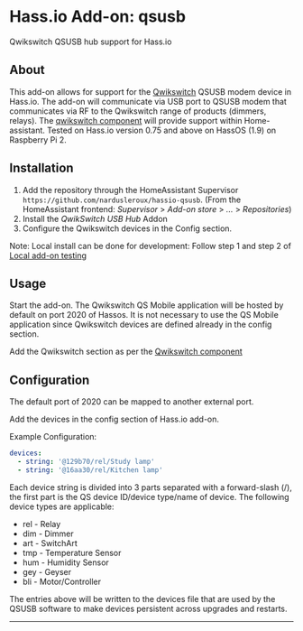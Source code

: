 # Hass.io Add-on: qsusb

Qwikswitch QSUSB hub support for Hass.io

## About

This add-on allows for support for the [Qwikswitch](https://qwikswitch.co.za/) QSUSB modem device in Hass.io.
The add-on will communicate via USB port to QSUSB modem that communicates via RF to the Qwikswitch range of products (dimmers, relays).
The [qwikswitch component](https://www.home-assistant.io/components/qwikswitch/) will provide support within Home-assistant. Tested on Hass.io version 0.75 and above on HassOS (1.9) on Raspberry Pi 2.

## Installation

1. Add the repository through the HomeAssistant Supervisor `https://github.com/nardusleroux/hassio-qsusb`. (From the HomeAssistant frontend: *Supervisor* > *Add-on store* > *...* > *Repositories*)
2. Install the *QwikSwitch USB Hub* Addon
3. Configure the Qwikswitch devices in the Config section.

Note: Local install can be done for development: Follow step 1 and step 2 of [Local add-on testing](https://developers.home-assistant.io/docs/add-ons/testing)

## Usage

Start the add-on. The Qwikswitch QS Mobile application will be hosted by default on port 2020 of Hassos. It is not necessary to use the QS Mobile application since Qwikswitch devices are defined already in the config section.

Add the Qwikswitch section as per the [Qwikswitch component](https://www.home-assistant.io/components/qwikswitch/)

## Configuration

The default port of 2020 can be mapped to another external port.

Add the devices in the config section of Hass.io add-on.

Example Configuration:

```yaml
devices:
  - string: '@129b70/rel/Study lamp'
  - string: '@16aa30/rel/Kitchen lamp'
```

Each device string is divided into 3 parts separated with a forward-slash (/), the first part is the QS device ID/device type/name of device.  The following device types are applicable:

- rel - Relay
- dim - Dimmer
- art - SwitchArt
- tmp - Temperature Sensor
- hum - Humidity Sensor
- gey - Geyser
- bli - Motor/Controller

The entries above will be written to the devices file that are used by the QSUSB software to make devices persistent across upgrades and restarts.

----

